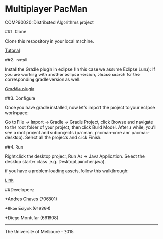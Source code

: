 # Multiplayer PacMan
COMP90020: Distributed Algorithms project

##1. Clone

Clone this respository in your local machine.

[Tutorial](https://help.github.com/articles/importing-a-git-repository-using-the-command-line/)

##2. Install

Install the Gradle plugin in eclipse (In this case we assume Eclipse Luna):
If you are working with another eclipse version, please search for the corresponding gradle version as well.

[Graddle plugin](http://marketplace.eclipse.org/content/gradle-integration-eclipse-44#.VB_gPGOMl40)

##3. Configure

Once you have gradle installed, now let's import the project to your eclipse workspace:

Go to File -> Import -> Gradle -> Gradle Project, click Browse and navigate to the root folder of your project, 
then click Build Model. After a while, you'll see a root project and subprojects (pacman, pacman-core and pacman-desktop). 
Select all the projects and click Finish.

##4. Run

Right click the desktop project, Run As -> Java Application. Select the desktop starter class (e.g. DesktopLauncher.java).

if you have a problem loading assets, follow this walkthrough:

[Link](http://stackoverflow.com/questions/22822767/new-libgdx-setup-receive-file-not-found)

##Developers:

+Andres Chaves (706801)

+Ilkan Esiyok (616394)

+Diego Montufar (661608)

______________________________________________________________________________________________________
The University of Melboure - 2015
